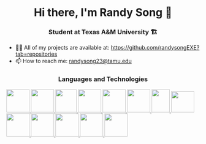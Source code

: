 <div align="center">
 
# Hi there, I'm Randy Song 👋


 
 </div>
 
 <div align="center">
 
### Student at Texas A&M University 🏗️
 
 </div>
 
- 👨‍💻 All of my projects are available at: https://github.com/randysongEXE?tab=repositories
- 📫 How to reach me: randysong23@tamu.edu

 <div align="center">
 
### Languages and Technologies
 
 </div>

<a href="https://www.python.org">
  <img src="https://upload.wikimedia.org/wikipedia/commons/thumb/c/c3/Python-logo-notext.svg/1024px-Python-logo-notext.svg.png" width="60" height="60">
</a>
<a href="https://www.oracle.com/java/">
  <img src="https://upload.wikimedia.org/wikipedia/en/3/30/Java_programming_language_logo.svg" width="60" height="60">
</a>
<a href="https://en.wikipedia.org/wiki/C_(programming_language)">
  <img src="https://seeklogo.com/images/C/c-programming-language-logo-9B32D017B1-seeklogo.com.png" width="55" height="60">
</a>
<a href="https://developer.mozilla.org/en-US/docs/Web/Guide/HTML/HTML5">
  <img src="https://upload.wikimedia.org/wikipedia/commons/6/61/HTML5_logo_and_wordmark.svg" width="60" height="60">
</a>
<a href="https://developer.mozilla.org/en-US/docs/Web/CSS">
  <img src="https://upload.wikimedia.org/wikipedia/commons/d/d5/CSS3_logo_and_wordmark.svg" width="60" height="60">
</a>
<a href="https://www.tensorflow.org/">
  <img src="https://upload.wikimedia.org/wikipedia/commons/2/2d/Tensorflow_logo.svg" width="60" height="60">
</a>
<a href="https://pytorch.org/">
  <img src="https://upload.wikimedia.org/wikipedia/commons/thumb/1/10/PyTorch_logo_icon.svg/640px-PyTorch_logo_icon.svg.png" width="47" height="60">
</a>
<a href="https://getbootstrap.com/">
  <img src="https://upload.wikimedia.org/wikipedia/commons/b/b2/Bootstrap_logo.svg" width="60" height="55">
</a>
<a href="https://www.selenium.dev/">
  <img src="https://upload.wikimedia.org/wikipedia/commons/d/d5/Selenium_Logo.png" width="60" height="60">
</a>
<a href="https://keras.io/">
  <img src="https://upload.wikimedia.org/wikipedia/commons/thumb/a/ae/Keras_logo.svg/1200px-Keras_logo.svg.png" width="60" height="60">
</a>
<a href="https://www.jetbrains.com/idea/">
  <img src="https://upload.wikimedia.org/wikipedia/commons/9/9c/IntelliJ_IDEA_Icon.svg" width="60" height="60">
</a>
<a href="https://code.visualstudio.com/">
  <img src="https://upload.wikimedia.org/wikipedia/commons/2/2d/Visual_Studio_Code_1.18_icon.svg" width="60" height="60">
</a>
<a href="https://www.jetbrains.com/pycharm/">
  <img src="https://upload.wikimedia.org/wikipedia/commons/thumb/1/1d/PyCharm_Icon.svg/1200px-PyCharm_Icon.svg.png" width="60" height="60">
</a>









<!---
randysongEXE/randysongEXE is a ✨ special ✨ repository because its `README.md` (this file) appears on your GitHub profile.
You can click the Preview link to take a look at your changes.
--->
